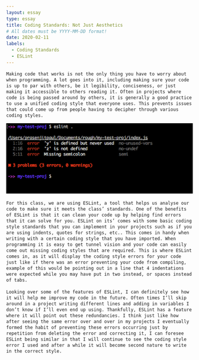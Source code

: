 ```yaml
---
layout: essay
type: essay
title: Coding Standards: Not Just Aesthetics
# All dates must be YYYY-MM-DD format!
date: 2020-02-11
labels:
  - Coding Standards
  - ESLint
---
```


	Making code that works is not the only thing you have to worry about when programming. A lot goes into it, including making sure your code is up to par with others, be it legibility, conciseness, or just making it accessible to others reading it. Often in projects where code is being passed around by others, it is generally a good practice to use a unified coding style that everyone uses. This prevents issues that could come up from people having to decipher through various coding styles.

<img class="ui large left floated image" src="../images/eslint.png">

	For this class, we are using ESLint, a tool that helps us analyse our code to make sure it meets the class’ standards. One of the benefits of ESLint is that it can clean your code up by helping find errors that it can solve for you. ESLint on its’ comes with some basic coding style standards that you can implement in your projects such as if you are using indents, quotes for strings, etc.. This comes in handy when writing with a certain coding style that you have imported. When programming it is easy to get tunnel vision and your code can easily come out missing coding styles that are required. This is where ESLint comes in, as it will display the coding style errors for your code just like if there was an error preventing your code from compiling, example of this would be pointing out in a line that 4 indentations were expected while you may have put in two instead, or spaces instead of tabs. 

	Looking over some of the features of ESLint, I can definitely see how it will help me improve my code in the future. Often times I’ll skip around in a project writing different lines and adding in variables I don’t know if I’ll even end up using. Thankfully, ESLint has a feature where it will point out these redundancies. I think just like how after seeing the same error over and over in my projects I eventually formed the habit of preventing these errors occurring just by repetition from deleting the error and correcting it, I can foresee ESLint being similar in that I will continue to see the coding style error I used and after a while it will become second nature to write in the correct style.

